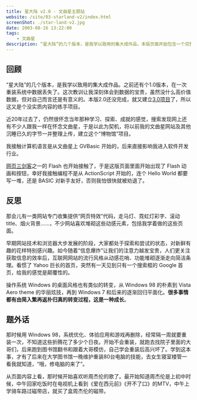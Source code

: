 ```yaml
---
title: 星大陆 v2.0 - 文曲星主题站
website: /site/03-starland-v2/index.html
screenShot: ./star-land-v2.jpg
date: 2003-08-16 13:22:00
tags:
    - 文曲星
description: “星大陆”的几个版本，是我学以致用的集大成作品，本版页面开始包含一个完整网站的大多数元素和栏目，但仍是个没实质内容的练手项目，因为这个还未运营，下个版本就建立了。
---
```


## 回顾
“星大陆”的几个版本，是我学以致用的集大成作品。之前还有个1.0版本，在一次重装系统中数据丢失了。这次教训让我深刻体会到数据的宝贵，虽然没什么高价值数据，但对自己而言还是有意义的。本版2.0还没完成，就又建立[3.0项目](/2003/12/08/star-land-v3/)了，所以这又是个没实质内容的练手项目。

近20年过去了，仍然很怀念当年那种学习、探索、成就的感觉，搜索发现网上还有不少人跟我一样在怀念文曲星，于是以此为契机，将以前我的文曲星网站及其他沉睡已久的字节一并整理上传，建立这个“博物馆”项目。

我接触计算机语言是从文曲星上 GVBasic 开始的，后来直接影响我进入软件开发行业。

[网页三剑客](https://baike.baidu.com/item/%E7%BD%91%E9%A1%B5%E4%B8%89%E5%89%91%E5%AE%A2)之一的 Flash 也开始接触了，于是这版页面里面开始出现了 Flash 动画和按钮，幸好我接触编程不是从 ActionScript 开始的，连个 Hello World 都要写一堆，还是 BASIC 对新手友好，否则我怕很快就被劝退了。

## 反思
那会儿有一类网站专门收集提供“网页特效”代码，走马灯、霓虹灯彩字、滚动title、烟火背景……，不少网站喜欢堆砌这些动感元素，包括我学着做的这些页面。

早期网站技术和浏览器大步发展的阶段，大家都处于探索和尝试的状态，对新鲜有趣的花样特别感兴趣。如今随着“信息爆炸”让我们的注意力越发宝贵，人们更关注获取信息的效率后，互联网网站的流行风格从动感花哨、功能堆砌逐渐走向简洁条理。看惯了 Yahoo 巨长的首页，突然有一天见到只有一个搜索框的 Google 首页，给我的感觉是颠覆性的。

操作系统 Windows 的桌面风格也有类似的转变，从 Windows 98 的朴素到 Vista Aero theme 的华丽炫技，再到 Windows 7 和后来的逐渐回归平面化。**很多事情都有由简入繁再返朴归真的转变过程，这是一种成长**。

## 题外话
那时候用 Windows 98，系统优化、体验应用和游戏再删除，经常隔一周就要重装一次，不知道这些折腾花了多少个日夜。开始不会重装，就跑去找院子里面的大哥们，后来跑到图书馆翻书和跟着大哥模仿，自己学会重装后高兴坏了。学到这本事，才有了后来在大学图书馆一晚维护重装80台电脑的技能，去女生寝室楼管一看我就知道，“哦，修电脑的来了”。

从页面内容上看，那时候开始喜欢听周杰伦的歌了。最开始知道周杰伦是上初中时候，中午回家吃饭时在电视机上看到《爱在西元前》《开不了口》的MTV，中午上学骑车路过磁带店，就买了盒周杰伦的磁带。
